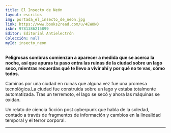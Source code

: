 ```yaml
---
title: El Insecto de Neón
layout: escritos
img: portada_el_insecto_de_neon.jpg
link: https://www.books2read.com/u/4EWON0
isbn: 9781386215899
Editor: Editorial Antielectrón
Colección: null
myId: insecto_neon
---
```


<strong>Peligrosas sombras comienzan a aparecer a medida que se acerca la noche, así que apuras tu paso entra las ruinas de la ciudad sobre un lago seco, mientras recuerdas qué te llevo a vivir ahí y por qué no te vas, cómo todos.</strong>

Caminas por una ciudad en ruinas que alguna vez fue una promesa tecnológica.La ciudad fue construida sobre un lago y estaba totalmente automatizada. Tras un terremoto, el lago se secó y ahora las máquinas se oxidan.

Un relato de ciencia ficción post cyberpunk que habla de la soledad, contado a través de fragmentos de información y cambios en la linealidad temporal y el terror corporal.

<hr>

<div class="glitch-imagen">
	<div class="glitch-imagen-img"></div>
	<div class="glitch-imagen-img"></div>
	<div class="glitch-imagen-img"></div>
	<div class="glitch-imagen-img"></div>
	<div class="glitch-imagen-img"></div>
</div>